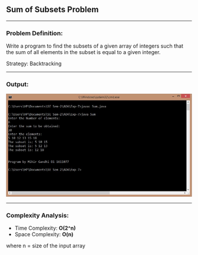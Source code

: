 ## Sum of Subsets Problem

-----------------------------------------
### Problem Definition:
Write a program to find the subsets of a given array of integers such that the sum of all elements in the subset is equal to a given integer.

Strategy: Backtracking

------------------------------------------
### Output:

<p align="center">
    <img src="./output.jpg">
</p>

------------------------------------------
### Complexity Analysis:

* Time Complexity: **O(2^n)** 
* Space Complexity: **O(n)** 

where n = size of the input array
